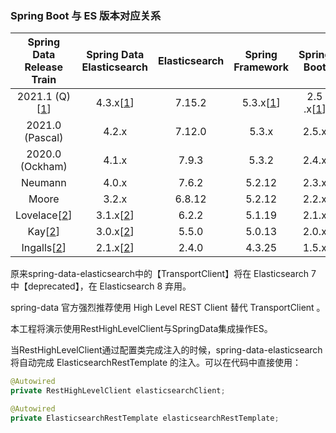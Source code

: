 ### Spring Boot 与 ES 版本对应关系



|                  Spring Data Release Train                   |                  Spring Data Elasticsearch                   | Elasticsearch |                       Spring Framework                       |                         Spring Boot                          |
| :----------------------------------------------------------: | :----------------------------------------------------------: | :-----------: | :----------------------------------------------------------: | :----------------------------------------------------------: |
| 2021.1 (Q)[[1](https://docs.spring.io/spring-data/elasticsearch/docs/current/reference/html/#_footnotedef_1)] | 4.3.x[[1](https://docs.spring.io/spring-data/elasticsearch/docs/current/reference/html/#_footnotedef_1)] |    7.15.2     | 5.3.x[[1](https://docs.spring.io/spring-data/elasticsearch/docs/current/reference/html/#_footnotedef_1)] | 2.5 .x[[1](https://docs.spring.io/spring-data/elasticsearch/docs/current/reference/html/#_footnotedef_1)] |
|                       2021.0 (Pascal)                        |                            4.2.x                             |    7.12.0     |                            5.3.x                             |                            2.5.x                             |
|                       2020.0 (Ockham)                        |                            4.1.x                             |     7.9.3     |                            5.3.2                             |                            2.4.x                             |
|                           Neumann                            |                            4.0.x                             |     7.6.2     |                            5.2.12                            |                            2.3.x                             |
|                            Moore                             |                            3.2.x                             |    6.8.12     |                            5.2.12                            |                            2.2.x                             |
| Lovelace[[2](https://docs.spring.io/spring-data/elasticsearch/docs/current/reference/html/#_footnotedef_2)] | 3.1.x[[2](https://docs.spring.io/spring-data/elasticsearch/docs/current/reference/html/#_footnotedef_2)] |     6.2.2     |                            5.1.19                            |                            2.1.x                             |
| Kay[[2](https://docs.spring.io/spring-data/elasticsearch/docs/current/reference/html/#_footnotedef_2)] | 3.0.x[[2](https://docs.spring.io/spring-data/elasticsearch/docs/current/reference/html/#_footnotedef_2)] |     5.5.0     |                            5.0.13                            |                            2.0.x                             |
| Ingalls[[2](https://docs.spring.io/spring-data/elasticsearch/docs/current/reference/html/#_footnotedef_2)] | 2.1.x[[2](https://docs.spring.io/spring-data/elasticsearch/docs/current/reference/html/#_footnotedef_2)] |     2.4.0     |                            4.3.25                            |                            1.5.x                             |

原来spring-data-elasticsearch中的【TransportClient】将在 Elasticsearch 7 中【deprecated】，在 Elasticsearch 8 弃用。

spring-data 官方强烈推荐使用 High Level REST Client 替代 TransportClient 。

本工程将演示使用RestHighLevelClient与SpringData集成操作ES。

当RestHighLevelClient通过配置类完成注入的时候，spring-data-elasticsearch 将自动完成 ElasticsearchRestTemplate 的注入。可以在代码中直接使用：

```java
@Autowired
private RestHighLevelClient elasticsearchClient;
```

```java
@Autowired
private ElasticsearchRestTemplate elasticsearchRestTemplate;
```



  
